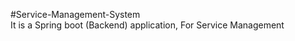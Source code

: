 #Service-Management-System
<br/>
It is a Spring boot (Backend) application, For Service Management<br/>
